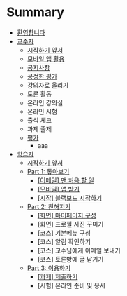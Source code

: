 # Summary

* [환영합니다](README.md)
* [교수자](c2dc-c791-d558-ae30-c55e-c11c.md)
  * [시작하기 앞서](c2dc-c791-d558-ae30-c55e-c11c.md)
  * [모바일 앱 활용](baa8-bc14-c77c-c571-d65c-c6a9.md)
  * [공지사항](ad50-c218-c790/acf5-c9c0-c0ac-d56d.md)
  * [공정한 평가](d3c9-ac00.md)
  * 강의자료 올리기
  * 토론 활동
  * 온라인 강의실
  * 온라인 시험
  * 출석 체크
  * 과제 출제
  * [평가](d3c9-ac00.md)
    * aaa
* [학습자](d559-c2b5-c790/c2dc-c791-d558-ae30-c55e-c11c.md)
  * [시작하기 앞서](d559-c2b5-c790/c2dc-c791-d558-ae30-c55e-c11c.md)
  * [Part 1: 톺아보기](d559-c2b5-c790/part-1-d1ba-c544-bcf4-ae30/c774-ba54-c77c5d-b9e8-cc98-c74c-d560-c77c.md)
    * [\[이메일\] 맨 처음 할 일](d559-c2b5-c790/part-1-d1ba-c544-bcf4-ae30/c774-ba54-c77c5d-b9e8-cc98-c74c-d560-c77c.md)
    * [\[모바일\] 앱 받기](d559-c2b5-c790/part-1-d1ba-c544-bcf4-ae30/baa8-bc14-c77c5d-c571-bc1b-ae30.md)
    * [\[시작\] 블랙보드 시작하기](d559-c2b5-c790/part-1-d1ba-c544-bcf4-ae30/c2dc-c7915d-be14-b799-bcf4-b4dc-c811-c18d-d558-ae30.md)
  * [Part 2: 친해지기](d559-c2b5-c790/part-2-ce5c-d574-c9c0-ae30/d654-ba745d-b9c8-c774-d398-c774-c9c0-ad6c-c131.md)
    * [\[화면\] 마이페이지 구성](d559-c2b5-c790/part-2-ce5c-d574-c9c0-ae30/d654-ba745d-b9c8-c774-d398-c774-c9c0-ad6c-c131.md)
    * \[화면\] 프로필 사진 꾸미기
    * \[코스\] 기본메뉴 구성
    * \[코스\] 알림 확인하기
    * \[코스\] 교수님에게 이메일 보내기
    * \[코스\] 토론방에 글 남기기
  * [Part 3: 이용하기](d559-c2b5-c790/part-3-c774-c6a9-d558-ae30/acfc-c81c5d-c81c-cd9c-d558-ae30.md)
    * [\[과제\] 제출하기](d559-c2b5-c790/part-3-c774-c6a9-d558-ae30/acfc-c81c5d-c81c-cd9c-d558-ae30.md)
    * \[시험\] 온라인 준비 및 응시

